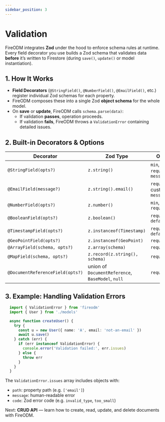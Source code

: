 ```yaml
---
sidebar_position: 3
---
```


# Validation

FireODM integrates **Zod** under the hood to enforce schema rules at runtime. Every field decorator you use builds a Zod schema that validates data **before** it’s written to Firestore (during `save()`, `update()` or model instantiation).

## 1. How It Works

- **Field Decorators** (`@StringField()`, `@NumberField()`, `@EmailField()`, etc.) register individual Zod schemas for each property.
- FireODM composes these into a single Zod **object schema** for the whole model.
- On **save** or **update**, FireODM calls `schema.parse(data)`:
  - If validation **passes**, operation proceeds.
  - If validation **fails**, FireODM throws a `ValidationError` containing detailed issues.

## 2. Built-in Decorators & Options

| Decorator                    | Zod Type           | Options                               |
|------------------------------|--------------------|---------------------------------------|
| `@StringField(opts?)`        | `z.string()`       | `min`, `max`, `required`, `message`   |
| `@EmailField(message?)`      | `z.string().email()` | `required`, custom `message`         |
| `@NumberField(opts?)`        | `z.number()`       | `min`, `max`, `required`              |
| `@BooleanField(opts?)`       | `z.boolean()`      | `required`, `defaultValue`            |
| `@TimestampField(opts?)`     | `z.instanceof(Timestamp)` | `required`, `defaultNow`       |
| `@GeoPointField(opts?)`      | `z.instanceof(GeoPoint)`  | `required`                    |
| `@ArrayField(schema, opts?)` | `z.array(schema)`  | `required`                           |
| `@MapField(schema, opts?)`   | `z.record(z.string(), schema)` | `required`                |
| `@DocumentReferenceField(opts?)` | union of `DocumentReference`, `BaseModel`, `null` | `required` |

## 3. Example: Handling Validation Errors

```typescript
  import { ValidationError } from 'fireodm'
  import { User } from './models'

  async function createUser() {
    try {
      const u = new User({ name: 'A', email: 'not-an-email' })
      await u.save()
    } catch (err) {
      if (err instanceof ValidationError) {
        console.error('Validation failed:', err.issues)
      } else {
        throw err
      }
    }
  }
```

The `ValidationError.issues` array includes objects with:

- `path`: property path (e.g. `['email']`)
- `message`: human-readable error
- `code`: Zod error code (e.g. `invalid_type`, `too_small`)


Next: **CRUD API** — learn how to create, read, update, and delete documents with FireODM.